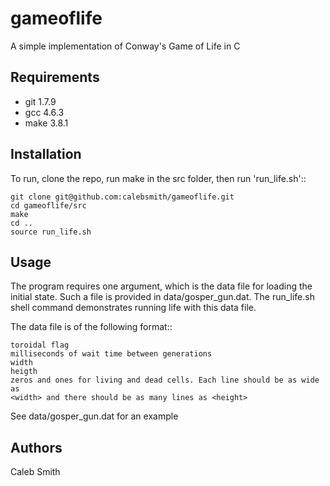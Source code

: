 gameoflife
==========

A simple implementation of Conway's Game of Life in C


Requirements
------------

 * git 1.7.9
 * gcc 4.6.3
 * make 3.8.1


Installation
------------
To run, clone the repo, run make in the src folder, then run 'run_life.sh'::

    git clone git@github.com:calebsmith/gameoflife.git
    cd gameoflife/src
    make
    cd ..
    source run_life.sh


Usage
-----

The program requires one argument, which is the data file for loading the
initial state. Such a file is provided in data/gosper_gun.dat. The run_life.sh
shell command demonstrates running life with this data file.

The data file is of the following format::

    toroidal flag
    milliseconds of wait time between generations
    width
    heigth
    zeros and ones for living and dead cells. Each line should be as wide as
    <width> and there should be as many lines as <height>

See data/gosper_gun.dat for an example

Authors
-------
Caleb Smith
